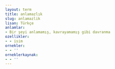 ```yaml
---
layout: term
title: anlamazlık
slug: anlamazlik
lisan: Türkçe
anlamlar:
- Bir şeyi anlamamış, kavrayamamış gibi davranma
ozellikler:
- - isim
ornekler:
- - ''
orneklerkaynak:
- - ''
---
```

